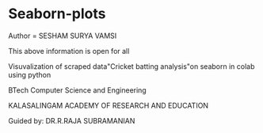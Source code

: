 # Seaborn-plots

Author = SESHAM SURYA VAMSI

This above information is open for all

Visuvalization of scraped data"Cricket batting analysis"on seaborn in colab using python

BTech Computer Science and Engineering

KALASALINGAM ACADEMY OF RESEARCH AND EDUCATION

  Guided by:
          DR.R.RAJA SUBRAMANIAN
